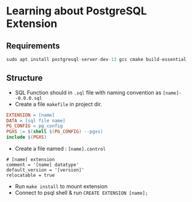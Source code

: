 # Learning about PostgreSQL Extension

## Requirements 
```s
sudo apt install postgresql-server-dev-13 gcc cmake build-essential
```

## Structure

- SQL Function should in `.sql` file with naming convention as `[name]--0.0.0.sql`
- Create a file `makefile` in project dir.

```makefile
EXTENSION = [name]        
DATA = [sql file name]
PG_CONFIG = pg_config
PGXS := $(shell $(PG_CONFIG) --pgxs)
include $(PGXS)
```

- Create a file named : `[name].control`

```
# [name] extension
comment = '[name] datatype'
default_version = '[version]'
relocatable = true
```

- Run `make install` to mount extension
- Connect to psql shell & run `CREATE EXTENSION [name];`
